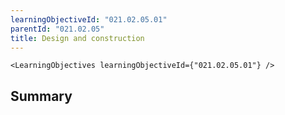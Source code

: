 ```yaml
---
learningObjectiveId: "021.02.05.01"
parentId: "021.02.05"
title: Design and construction
---
```


```tsx eval
<LearningObjectives learningObjectiveId={"021.02.05.01"} />
```

## Summary
